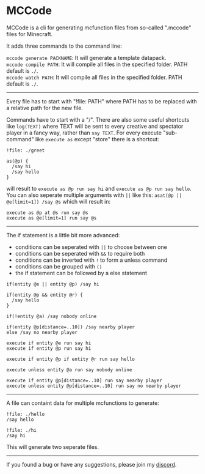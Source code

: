 # MCCode

MCCode is a cli for generating mcfunction files from so-called ".mccode" files for Minecraft.

It adds three commands to the command line:

`mccode generate PACKNAME`: It will generate a template datapack.<br>
`mccode compile PATH`: It will compile all files in the specified folder. PATH default is `./`.<br>
`mccode watch PATH`: It will compile all files in the specified folder. PATH default is `./`.

--------------------------------------------------------------------------------

Every file has to start with "!file: PATH" where PATH has to be replaced with a relative path for the new file.

Commands have to start with a "/". There are also some useful shortcuts like `log(TEXT)` where TEXT will be sent to every creative and spectator player in a fancy way, rather than `say TEXT`. For every execute "sub-command" like `execute as` except "store" there is a shortcut:

```mccode
!file: ./greet

as(@p) {
  /say hi
  /say hello
}
```

will result to `execute as @p run say hi` and `execute as @p run say hello`. You can also seperate multiple arguments with `||` like this: `asat(@p || @e[limit=1]) /say @s` which will result in:

```mcfunction
execute as @p at @s run say @s
execute as @e[limit=1] run say @s
```

--------------------------------------------------------------------------------

The if statement is a little bit more advanced:

- conditions can be seperated with `||` to choose between one
- conditions can be seperated with `&&` to require both
- conditions can be inverted with `!` to form a unless command
- conditions can be grouped with `()`
- the if statement can be followed by a else statement

```mccode
if(entity @e || entity @p) /say hi

if(entity @p && entity @r) {
  /say hello
}

if(!entity @a) /say nobody online

if(entity @p[distance=..10]) /say nearby player
else /say no nearby player
```

```mcfunction
execute if entity @e run say hi
execute if entity @p run say hi

execute if entity @p if entity @r run say hello

execute unless entity @a run say nobody online

execute if entity @p[distance=..10] run say nearby player
execute unless entity @p[distance=..10] run say no nearby player
```

--------------------------------------------------------------------------------

A file can containt data for multiple mcfunctions to generate:

```mccode
!file: ./hello
/say hello

!file: ./hi
/say hi
```

This will generate two seperate files.

--------------------------------------------------------------------------------

If you found a bug or have any suggestions, please join my [discord](https://unnamedDE.tk/discord/).
